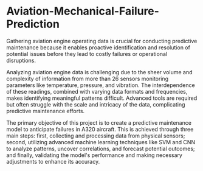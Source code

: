# Aviation-Mechanical-Failure-Prediction
Gathering aviation engine operating data is crucial for conducting predictive maintenance because it enables proactive identification and resolution of potential issues before they lead to costly failures or operational disruptions.

Analyzing aviation engine data is challenging due to the sheer volume and complexity of information from more than 26 sensors monitoring parameters like temperature, pressure, and vibration. The interdependence of these readings, combined with varying data formats and frequencies, makes identifying meaningful patterns difficult. Advanced tools are required but often struggle with the scale and intricacy of the data, complicating predictive maintenance efforts.

The primary objective of this project is to create a predictive maintenance model to anticipate failures in A320 aircraft. This is achieved through three main steps: first, collecting and processing data from physical sensors; second, utilizing advanced machine learning techniques like SVM and CNN to analyze patterns, uncover correlations, and forecast potential outcomes; and finally, validating the model's performance and making necessary adjustments to enhance its accuracy.
